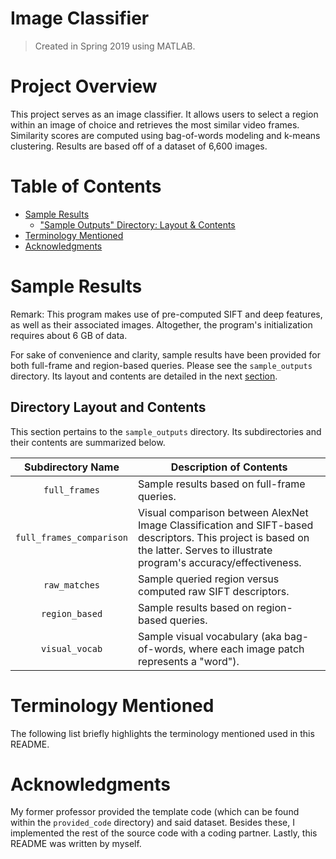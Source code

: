 # Image Classifier
> Created in Spring 2019 using MATLAB.


# Project Overview
This project serves as an image classifier. It allows users to select a region within an image of choice and retrieves the most similar video frames. Similarity scores are computed using bag-of-words modeling and k-means clustering. Results are based off of a dataset of 6,600 images. 


# Table of Contents
* [Sample Results](https://github.com/jschhie/image-detector-prog/#sample-results)
  * ["Sample Outputs" Directory: Layout & Contents](https://github.com/jschhie/image-detector-prog/#directory-layout-and-contents)
* [Terminology Mentioned](https://github.com/jschhie/image-detector-prog/#terminology-mentioned)
* [Acknowledgments](https://github.com/jschhie/image-detector-prog/#acknowledgments)


# Sample Results
Remark: This program makes use of pre-computed SIFT and deep features, as well as their associated images. Altogether, the program's initialization requires about 6 GB of data. 

For sake of convenience and clarity, sample results have been provided for both full-frame and region-based queries. Please see the ```sample_outputs``` directory. Its layout and contents are detailed in the next [section](https://github.com/jschhie/image-detector-prog/#directory-layout-and-contents).

## Directory Layout and Contents
This section pertains to the ```sample_outputs``` directory. Its subdirectories and their contents are summarized below.

| Subdirectory Name | Description of Contents |
| :---: | ----- |
| ```full_frames``` | Sample results based on full-frame queries. |
| ```full_frames_comparison``` | Visual comparison between AlexNet Image Classification and SIFT-based descriptors. This project is based on the latter. Serves to illustrate program's accuracy/effectiveness. |
| ```raw_matches``` | Sample queried region versus computed raw SIFT descriptors. |  
| ```region_based``` | Sample results based on region-based queries. |
| ```visual_vocab``` | Sample visual vocabulary (aka bag-of-words, where each image patch represents a "word"). |

# Terminology Mentioned
The following list briefly highlights the terminology mentioned used in this README.

# Acknowledgments
My former professor provided the template code (which can be found within the ```provided_code``` directory) and said dataset. Besides these, I implemented the rest of the source code with a coding partner. Lastly, this README was written by myself.
